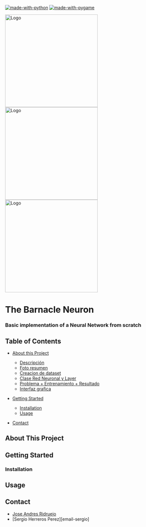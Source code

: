 [![made-with-python](https://img.shields.io/badge/Made%20with-Python-informational?style=flat-square)](https://www.python.org/)
[![made-with-pygame](https://img.shields.io/badge/Made%20with-Pygame-informational?style=flat-square)](https://www.pygame.org/news)


<span>
    <img src="https://media.istockphoto.com/id/481744887/es/vector/bernacle-de-historieta.jpg?s=612x612&w=0&k=20&c=B6CLMDs_ELFGzMQTYQ73P9xVe_XvFIe--j27TeAeZ28=" alt="Logo" height="300px">
</span>
<span>
    <img src="https://upload.wikimedia.org/wikipedia/commons/3/3d/Neural_network.svg" alt="Logo" height="300px">
</span>
<span>
    <img src="https://static.wikia.nocookie.net/doblaje/images/9/90/Chico_Percebe_imagen.png/revision/latest?cb=20220918180154&path-prefix=es" alt="Logo" height="300px">
</span>


# The Barnacle Neuron
### Basic implementation of a Neural Network from scratch

## Table of Contents

- [About this Project](#about-this-project)
    - [Descripción](#descripción)
    - [Foto resumen](#foto-resumen)
    - [Creacion de dataset](#creacion-de-dataset)
    - [Clase Red Neuronal y Layer](#clase-red-neuronal)
    - [Problema + Entrenamiento + Resultado](#entrenamiento)
    - [Interfaz grafica](#interfaz-grafica)

- [Getting Started](#getting-started)
    - [Installation](#installation)
    - [Usage](#usage)

- [Contact](#contact)

## About This Project


## Getting Started


### Installation


## Usage


## Contact

- [Jose Andres Ridruejo][email-pepe]
- [Sergio Herreros Perez][email-sergio]

[percebe]: https://media.istockphoto.com/id/481744887/es/vector/bernacle-de-historieta.jpg?s=612x612&w=0&k=20&c=B6CLMDs_ELFGzMQTYQ73P9xVe_XvFIe--j27TeAeZ28=
[api-url]: https://sportsdata.io/developers/api-documentation/nba
[email-gomi]: mailto:gomimaster1@gmail.com
[email-pepe]: mailto:gomimaster1@gmail.com